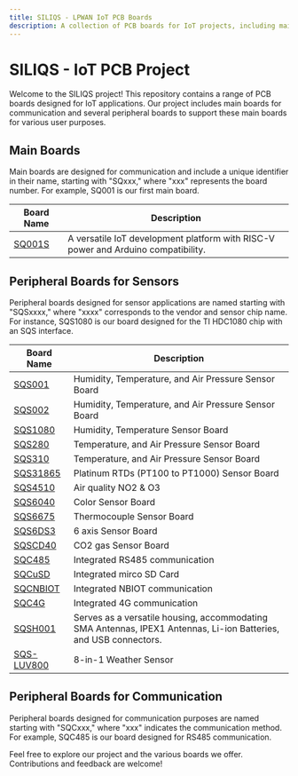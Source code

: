 ```yaml
---
title: SILIQS - LPWAN IoT PCB Boards
description: A collection of PCB boards for IoT projects, including main boards with communication capabilities and various peripheral boards.
---
```


# SILIQS - IoT PCB Project

Welcome to the SILIQS project! This repository contains a range of PCB boards designed for IoT applications. Our project includes main boards for communication and several peripheral boards to support these main boards for various user purposes.

## Main Boards

Main boards are designed for communication and include a unique identifier in their name, starting with "SQxxx," where "xxx" represents the board number. For example, SQ001 is our first main board.

| Board Name       | Description                                 |
| ---------------- | ------------------------------------------- |
| [SQ001S](./sq001s/readme.md) | A versatile IoT development platform with RISC-V power and Arduino compatibility. |

## Peripheral Boards for Sensors

Peripheral boards designed for sensor applications are named starting with "SQSxxxx," where "xxxx" corresponds to the vendor and sensor chip name. For instance, SQS1080 is our board designed for the TI HDC1080 chip with an SQS interface.

| Board Name       | Description                                 |
| ---------------- | ------------------------------------------- |
| [SQS001](./sqs001/readme.md) | Humidity, Temperature, and Air Pressure Sensor Board |
| [SQS002](./sqs002/readme.md) | Humidity, Temperature, and Air Pressure Sensor Board |
| [SQS1080](./sqs1080/readme.md) | Humidity, Temperature Sensor Board |
| [SQS280](./sqs280/readme.md) | Temperature, and Air Pressure Sensor Board |
| [SQS310](./sqs310/readme.md) | Temperature, and Air Pressure Sensor Board |
| [SQS31865](./sqs31865/readme.md) | Platinum RTDs (PT100 to PT1000) Sensor Board |
| [SQS4510](./sqs4510/readme.md) | Air quality NO2 & O3 |
| [SQS6040](./sqs6040/readme.md) | Color Sensor Board |
| [SQS6675](./sqs6675/readme.md) | Thermocouple Sensor Board |
| [SQS6DS3](./sqs6ds3/readme.md) | 6 axis Sensor Board  |
| [SQSCD40](./sqscd40/readme.md) | CO2 gas Sensor Board |
| [SQC485](./sqc485/readme.md) | Integrated RS485 communication |
| [SQCuSD](./sqcusd/readme.md) | Integrated mirco SD Card |
| [SQCNBIOT](./sqcnbiot/readme.md) | Integrated NBIOT communication |
| [SQC4G](./sqc4g/readme.md) | Integrated 4G communication |
| [SQSH001](./sqsh001/readme.md) | Serves as a versatile housing, accommodating SMA Antennas, IPEX1 Antennas, Li-ion Batteries, and USB connectors. |
| [SQS-LUV800](./sqs-luv800/readme.md) | 8-in-1 Weather Sensor |

## Peripheral Boards for Communication

Peripheral boards designed for communication purposes are named starting with "SQCxxx," where "xxx" indicates the communication method. For example, SQC485 is our board designed for RS485 communication.

Feel free to explore our project and the various boards we offer. Contributions and feedback are welcome!
